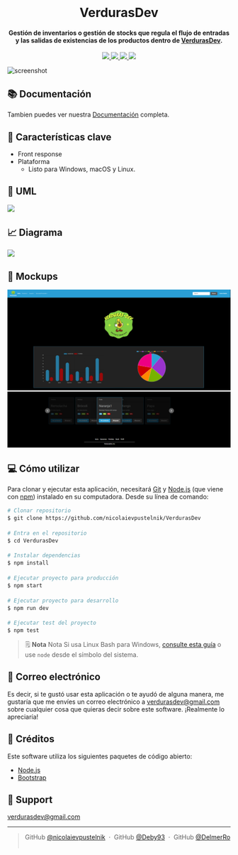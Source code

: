 
<h1 align="center">
  <br>
  <a href=""><img src="./src/public/img/vd1.png" alt="" width="200"></a>
  <br>
  VerdurasDev
  <br>
</h1>

<h4 align="center">Gestión de inventarios o gestión de stocks que regula el flujo de entradas y las salidas de existencias de los productos dentro de <a href="" target="_blank">VerdurasDev</a>.</h4>

<p align="center">
  <a href="">
    <img src="https://img.shields.io/badge/express-4.18.1-green">
  </a>
  <a href="">
    <img src="https://img.shields.io/badge/mocha-10.0.0-yellowgreen">
  </a>
  <a href="">
    <img src="https://img.shields.io/badge/chai-4.3.6-blue">
  </a>
  <a href="">
    <img src="https://img.shields.io/badge/mongoose-6.6.0-lightgrey">
  </a>
</p>

![screenshot](./src/public/img/verdurasDev.png)

## 📚 Documentación
Tambien puedes ver nuestra [Documentación](https://docs.google.com/document/d/1nuo1nmAqzf5fDeI3hfq163i4Th0Mtpv3YHeZlibAcoI/edit?usp=sharing) completa.

## 🔑 Características clave

* Front response 
* Plataforma
  - Listo para Windows, macOS y Linux.

## 📄 UML
<img src="./src/public/img/Diagrama.png">

## 📈 Diagrama
<img src="./src/public/img/DiagramaDeUso.png">

## 📱 Mockups
<img src="./src/public/img/fondologo.png">
<img src="./src/public/img/fondologo-1.png">


## 💻 Cómo utilizar

Para clonar y ejecutar esta aplicación, necesitará [Git](https://git-scm.com) y [Node.js](https://nodejs.org/en/download/) (que viene con [npm](http://npmjs.com)) instalado en su computadora. Desde su línea de comando:

```bash
# Clonar repositorio
$ git clone https://github.com/nicolaievpustelnik/VerdurasDev

# Entra en el repositorio
$ cd VerdurasDev

# Instalar dependencias
$ npm install

# Ejecutar proyecto para producción 
$ npm start

# Ejecutar proyecto para desarrollo
$ npm run dev 

# Ejecutar test del proyecto
$ npm test 
```

> 🗒️ **Nota**
> Nota Si usa Linux Bash para Windows, [consulte esta guía](https://www.howtogeek.com/261575/how-to-run-graphical-linux-desktop-applications-from-windows-10s-bash-shell/) o use `node` desde el símbolo del sistema.

## 📩 Correo electrónico

Es decir, si te gustó usar esta aplicación o te ayudó de alguna manera, me gustaría que me envíes un correo electrónico a <verdurasdev@gmail.com> sobre cualquier cosa que quieras decir sobre este software. ¡Realmente lo apreciaría!

## 🙌 Créditos

Este software utiliza los siguientes paquetes de código abierto:

- [Node.js](https://nodejs.org/)
- [Bootstrap](https://bootstrap.com)

## 🔧 Support
<verdurasdev@gmail.com>

---

> GitHub [@nicolaievpustelnik](https://github.com/nicolaievpustelnik) &nbsp;&middot;&nbsp;
> GitHub [@Deby93](https://github.com/Deby93) &nbsp;&middot;&nbsp;
> GitHub [@DelmerRo](https://github.com/DelmerRo) &nbsp;
